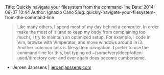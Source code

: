 Title: Quickly navigate your filesystem from the command-line
Date: 2014-09-07 10:44
Author: Ignacio Cano
Slug: quickly-navigate-your-filesystem-from-the-command-line

> Like many others, I spend most of my day behind a computer. In order
> make the most of it (and to keep my body from complaining too much), I
> try to maintain an optimized setup. For example, I code in Vim, browse
> with Vimperator, and move windows around in i3. Another common task is
> filesystem navigation. I prefer to use the command-line for this, but
> typing cd \~/some/very/deep/often-used/directory over and over again
> does become cumbersome.

- Jeroen Janssens | [jeroenjanssens.com][]

  [jeroenjanssens.com]: http://jeroenjanssens.com/2013/08/16/quickly-navigate-your-filesystem-from-the-command-line.html
    "Quickly navigate your filesystem from the command-line"
